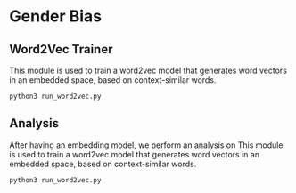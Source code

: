 # Gender Bias


## Word2Vec Trainer
This module is used to train a word2vec model that generates word vectors in an embedded space,
 based on context-similar words.
 
```
python3 run_word2vec.py 
```

## Analysis
After having an embedding model, we perform an analysis on This module is used to train a word2vec model that generates
 word vectors in an
 embedded
 space,
 based on context-similar words.
```
python3 run_word2vec.py 
```